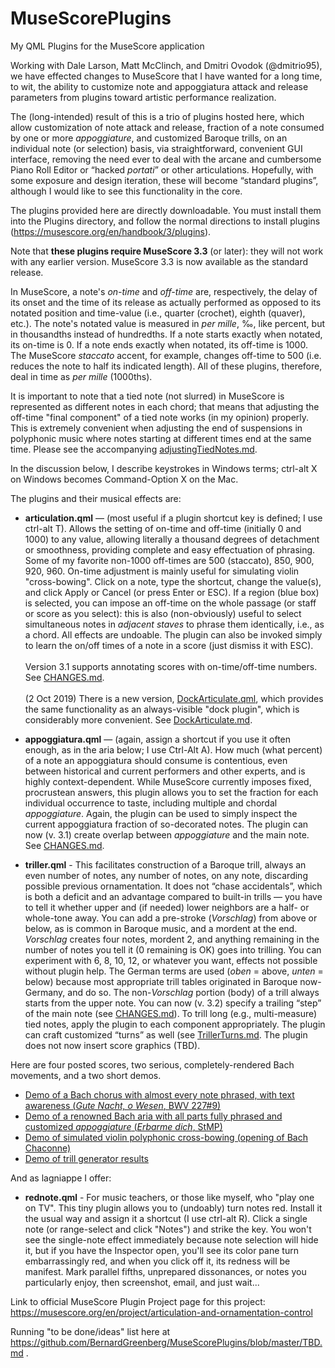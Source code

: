 # MuseScorePlugins
My QML Plugins for the MuseScore application

Working with Dale Larson, Matt McClinch, and Dmitri Ovodok (@dmitrio95), we have effected changes to MuseScore that I have wanted for a long time, to wit, the ability to customize note and appoggiatura attack and release parameters from plugins toward artistic performance realization.

The (long-intended) result of this is a trio of plugins hosted here, which allow customization of note attack and release, fraction of a note consumed by one or more _appoggiature_, and customized Baroque trills, on an individual note (or selection) basis, via straightforward, convenient GUI interface, removing the need ever to deal with the arcane and cumbersome Piano Roll Editor or “hacked *portati*” or other articulations. Hopefully, with some exposure and design iteration, these will become “standard plugins”, although I would like to see this functionality in the core.

The plugins provided here are directly downloadable.  You must install them into the Plugins directory, and follow the normal directions to install plugins (https://musescore.org/en/handbook/3/plugins). 

Note that **these plugins require MuseScore 3.3** (or later): they will not work with any earlier version. MuseScore 3.3 is now available as the standard release.

In MuseScore, a note's _on-time_ and _off-time_ are, respectively, the delay of its onset and the time of its release as actually performed as opposed to its notated position and time-value (i.e., quarter (crochet), eighth (quaver), etc.). The note's notated value is measured in _per mille_, ‰, like percent, but in thousandths instead of hundredths. If a note starts exactly when notated, its on-time is 0.  If a note ends exactly when notated, its off-time is 1000.  The MuseScore *staccato* accent, for example, changes off-time to 500 (i.e. reduces the note to half its indicated length).  All of these plugins, therefore, deal in time as *per mille* (1000ths).

It is important to note that a tied note (not slurred) in MuseScore is represented as different notes in each chord; that means that adjusting the off-time "final component" of a tied note works (in my opinion) properly.  This is extremely convenient when adjusting the end of suspensions in polyphonic music where notes starting at different times end at the same time. Please see the accompanying [adjustingTiedNotes.md](https://github.com/BernardGreenberg/MuseScorePlugins/blob/master/adjustingTiedNotes.md).

In the discussion below, I describe keystrokes in Windows terms; ctrl-alt X on Windows becomes Command-Option X on the Mac.

The plugins and their musical effects are:

* **articulation.qml** — (most useful if a plugin shortcut key is defined; I use ctrl-alt T). Allows the setting of on-time and off-time (initially 0 and 1000) to any value, allowing literally a thousand degrees of detachment or smoothness, providing complete and easy effectuation of phrasing. Some of my favorite non-1000 off-times are 500 (staccato), 850, 900, 920, 960. On-time adjustment is mainly useful for simulating violin "cross-bowing". Click on a note, type the shortcut, change the value(s), and click Apply or Cancel (or press Enter or ESC). If a region (blue box) is selected, you can impose an off-time on the whole passage (or staff or score as you select): this is also (non-obviously) useful to select simultaneous notes in _adjacent staves_ to phrase them identically, i.e., as a chord. All effects are undoable. The plugin can also be invoked simply to learn the on/off times of a note in a score (just dismiss it with ESC). \
\
Version 3.1 supports annotating scores with on-time/off-time numbers. See [CHANGES.md](https://github.com/BernardGreenberg/MuseScorePlugins/blob/master/CHANGES.md). \
\
(2 Oct 2019) There is a new version, [DockArticulate.qml](https://github.com/BernardGreenberg/MuseScorePlugins/blob/master/DockArticulate.qml), which provides the same functionality as an always-visible "dock plugin", which is considerably more convenient.  See [DockArticulate.md](https://github.com/BernardGreenberg/MuseScorePlugins/blob/master/DockArticulate.md).

* **appoggiatura.qml** — (again, assign a shortcut if you use it often enough, as in the aria below; I use Ctrl-Alt A). How much (what percent) of a note an appoggiatura should consume is contentious, even between historical and current performers and other experts, and is highly context-dependent. While MuseScore currently imposes fixed, procrustean answers, this plugin allows you to set the fraction for each individual occurrence to taste, including multiple and chordal *appoggiature*. Again, the plugin can be used to simply inspect the current appoggiatura fraction of so-decorated notes.  The plugin can now (v. 3.1) create overlap between *appoggiature* and the main note.  See [CHANGES.md](https://github.com/BernardGreenberg/MuseScorePlugins/blob/master/CHANGES.md).

* **triller.qml** - This facilitates construction of a Baroque trill, always an even number of notes, any number of notes, on any note, discarding possible previous ornamentation. It does not “chase accidentals”, which is both a deficit and an advantage compared to built-in trills — you have to tell it whether upper and (if needed) lower neighbors are a half- or whole-tone away. You can add a pre-stroke (*Vorschlag*) from above or below, as is common in Baroque music, and a mordent at the end. *Vorschlag* creates four notes, mordent 2, and anything remaining in the number of notes you tell it (0 remaining is OK) goes into trilling. You can experiment with 6, 8, 10, 12, or whatever you want, effects not possible without plugin help. The German terms are used (*oben* = above, *unten* = below) because most appropriate trill tables originated in Baroque now-Germany, and do so. The non-_Vorschlag_ portion (body) of a trill always starts from the upper note. You can now (v. 3.2) specify a trailing “step” of the main note (see [CHANGES.md](https://github.com/BernardGreenberg/MuseScorePlugins/blob/master/CHANGES.md)). To trill long (e.g., multi-measure) tied notes, apply the plugin to each component appropriately. The plugin can craft customized “turns” as well (see [TrillerTurns.md](https://github.com/BernardGreenberg/MuseScorePlugins). The plugin does not now insert score graphics (TBD).

Here are four posted scores, two serious, completely-rendered Bach movements, and a two short demos.

* [Demo of a Bach chorus with almost every note phrased, with text awareness (_Gute Nacht, o Wesen_, BWV 227#9)](https://musescore.com/bsg/gute_nacht_o_wesen)
* [Demo of a renowned Bach aria with all parts fully phrased and customized *appoggiature* (_Erbarme dich_, StMP)](https://musescore.com/bsg/erbarme_dich)
* [Demo of simulated violin polyphonic cross-bowing (opening of Bach Chaconne)](https://musescore.com/bsg/phrased_chaconne_intro)
* [Demo of trill generator results](https://musescore.com/bsg/scores/5658151)

And as lagniappe I offer:

* **rednote.qml** - For music teachers, or those like myself, who "play one on TV". This tiny plugin allows you to (undoably) turn notes red.  Install it the usual way and assign it a shortcut (I use ctrl-alt R).  Click a single note (or range-select and click "Notes") and strike the key.  You won't see the single-note effect immediately because note selection will hide it, but if you have the Inspector open, you'll see its color pane turn embarrassingly red, and when you click off it, its redness will be manifest.  Mark parallel fifths, unprepared dissonances, or notes you particularly enjoy, then screenshot, email, and just wait...


Link to official MuseScore Plugin Project page for this project: https://musescore.org/en/project/articulation-and-ornamentation-control

Running "to be done/ideas" list here at https://github.com/BernardGreenberg/MuseScorePlugins/blob/master/TBD.md .
